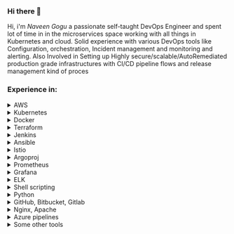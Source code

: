 ### Hi there 👋

Hi, i'm *Naveen Gogu* a passionate self-taught DevOps Engineer and spent lot of time in in the microservices space working with all things in Kubernetes and cloud. Solid experience with various DevOps tools like Configuration, orchestration, Incident management and monitoring and alerting. Also Involved in Setting up Highly secure/scalable/AutoRemediated production grade infrastructures with CI/CD pipeline flows and release management kind of proces

### Experience in:

<details>
  <summary>AWS</summary>

  - Deep understanding of AWS cloud architecture, services, and best practices.
  - Proven ability to design and implement highly available, scalable, and fault-tolerant AWS infrastructure.
  - Extensive experience in automating AWS workflows using tools like CloudFormation and Terraform.
  - Proficiency in managing AWS services like EC2, S3, RDS, Lambda, and DynamoDB.
  - Experience in implementing AWS security best practices, including IAM policies and VPC networking.
  - Knowledge of AWS monitoring and logging services, including CloudWatch and CloudTrail.
  - Ability to optimize AWS resource utilization and performance, including cost optimization.
  - Experience in deploying and managing AWS infrastructure using infrastructure-as-code principles.
  - Knowledge of AWS serverless architectures and best practices, including Lambda and API Gateway.
  - Proficiency in deploying and managing AWS containers using services like ECS and EKS.
  - Understanding of AWS networking options, including VPC peering and VPN connections.
  - Ability to troubleshoot and resolve complex AWS issues in production environments.
  - Experience in implementing disaster recovery and backup strategies in AWS.
  - Ability to deploy and manage AWS services on different operating systems and platforms.
  - Knowledge of AWS DevOps best practices and tools, including CodePipeline and CodeDeploy.  
</details>


<details>
  <summary>Kubernetes</summary>

  - Deep understanding of Kubernetes architecture, components, and best practices.
  - Proven ability to design and deploy highly available, scalable, and fault-tolerant Kubernetes clusters.
  - Experience in automating Kubernetes workflows using tools like Helm and Kustomize.
  - Proficiency in managing Kubernetes resources using Kubernetes API and kubectl command-line tool.
  - Knowledge of Kubernetes networking and service discovery, including DNS and load balancing.
  - Experience in optimizing Kubernetes resource utilization and performance, including pod and node autoscaling.
  - Understanding of Kubernetes security best practices, including RBAC and network policies.
  - Ability to deploy and manage Kubernetes storage solutions, including PVs, PVCs, and StorageClasses.
  - Knowledge of Kubernetes observability tools and best practices, including Prometheus and Grafana.
  - Experience in deploying and managing Kubernetes workloads using different deployment strategies, such as rolling updates and blue-green deployments.
  - Proficiency in using Kubernetes to manage containerized applications, including Docker and containerd.
  - Ability to troubleshoot and resolve complex Kubernetes issues in production environments.
  - Knowledge of Kubernetes best practices for CI/CD pipelines and GitOps workflows.
  - Experience in integrating Kubernetes with other DevOps tools and platforms, such as GitLab and Jenkins.
  - Understanding of Kubernetes ecosystem and related technologies, including Istio, Knative, and OpenShift.  
</details>

<details>
  <summary>Docker</summary>

  - Deep understanding of Docker architecture and components, including Docker Engine, Registry, and Compose.
  - Proven ability to design and deploy Dockerized applications in production environments.
  - Experience in creating and managing Docker images using Dockerfile and Docker Hub.
  - Proficiency in deploying and managing Docker containers using Docker CLI and Docker Swarm.
  - Knowledge of Docker networking and service discovery, including Docker DNS and load balancing.
  - Experience in optimizing Docker resource utilization and performance, including container orchestration and auto-scaling.
  - Understanding of Docker security best practices, including container hardening and secrets management.
  - Ability to deploy and manage Docker storage solutions, including volumes and volume drivers.
  - Knowledge of Docker observability tools and best practices, including Prometheus and Grafana.
  - Experience in integrating Docker with other DevOps tools and platforms, such as Jenkins and Kubernetes.
  - Proficiency in using Docker to manage containerized applications, including Kubernetes and Mesos.
  - Ability to troubleshoot and resolve complex Docker issues in production environments.
  - Knowledge of Docker best practices for CI/CD pipelines and GitOps workflows.
  - Experience in using Docker to deploy microservices and serverless applications.
  - Understanding of Docker ecosystem and related technologies, including Docker Compose, Docker Swarm, and Docker Enterprise.  
</details>

<details>
  <summary>Terraform</summary>

  - Deep understanding of Terraform architecture and concepts, including resources, providers, and state.
  - Proven ability to design and deploy infrastructure using Terraform modules and templates.
  - Experience in managing infrastructure as code using Terraform best practices.
  - Proficiency in using Terraform CLI to create, plan, and apply infrastructure changes.
  - Knowledge of Terraform state management and locking mechanisms.
  - Experience in using Terraform to manage cloud infrastructure, including AWS, Azure, and Google Cloud.
  - Understanding of Terraform security best practices, including remote state storage and secrets management.
  - Ability to deploy and manage Terraform modules and templates in production environments.
  - Knowledge of Terraform observability tools and best practices, including monitoring and logging.
  - Experience in integrating Terraform with other DevOps tools and platforms, such as Jenkins and Kubernetes.
  - Proficiency in using Terraform to create and manage multi-cloud and hybrid cloud environments.
  - Ability to troubleshoot and resolve complex Terraform issues in production environments.
  - Knowledge of Terraform best practices for CI/CD pipelines and GitOps workflows.
  - Experience in using Terraform to automate infrastructure testing and validation.
  - Understanding of Terraform ecosystem and related technologies, including Packer and Vault.  
</details>

<details>
  <summary>Jenkins</summary>

  - Extensive experience in installing, configuring, and managing Jenkins in complex enterprise environments.
  - Deep understanding of Jenkins architecture, including masters, agents, and pipelines.
  - Proficiency in creating and managing Jenkins jobs and pipelines using Jenkinsfile and Blue Ocean.
  - Knowledge of Jenkins security best practices, including authentication, authorization, and role-based access control.
  - Experience in using Jenkins to automate CI/CD pipelines, including code building, testing, and deployment.
  - Proven ability to integrate Jenkins with other DevOps tools and platforms, such as GitHub, Docker, Kubernetes, and AWS.
  - Understanding of Jenkins observability tools and best practices, including monitoring and logging.
  - Experience in using Jenkins to manage distributed and scalable infrastructure environments.
  - Knowledge of Jenkins best practices for configuration management and version control.
  - Ability to troubleshoot and resolve complex Jenkins issues in production environments.
  - Proficiency in using Jenkins plugins to extend functionality and automate workflows.
  - Experience in creating and managing Jenkins build agents and clusters.
  - Knowledge of Jenkins ecosystem and related technologies, including Jenkins X and Jenkins Configuration as Code (JCasC).
  - Understanding of Jenkins best practices for DevOps automation, including GitOps and Infrastructure as Code (IaC).
  - Ability to mentor and train junior DevOps engineers on Jenkins best practices and techniques.  
</details>

<details>
  <summary>Ansible</summary>

  - Extensive experience in using Ansible for configuration management, orchestration, and automation in complex enterprise environments.
  - Proficiency in creating Ansible playbooks and roles for managing infrastructure, applications, and services.
  - Knowledge of Ansible inventory, including dynamic inventory and host patterns.
  - Experience in using Ansible modules to manage different types of systems, including Linux, Windows, and cloud environments.
  - Understanding of Ansible best practices, including idempotency, error handling, and role separation.
  - Ability to integrate Ansible with other DevOps tools and platforms, such as Docker, Kubernetes, and AWS.
  - Experience in using Ansible Tower to manage and scale Ansible deployments in large enterprise environments.
  - Knowledge of Ansible observability tools and best practices, including logging and monitoring.
  - Proficiency in using Ansible to manage distributed and scalable infrastructure environments.
  - Ability to troubleshoot and resolve complex Ansible issues in production environments.
  - Experience in creating and managing Ansible collections and roles.
  - Knowledge of Ansible ecosystem and related technologies, including Ansible Galaxy and Ansible Automation Platform.
  - Understanding of Ansible best practices for DevOps automation, including GitOps and Infrastructure as Code (IaC).
  - Ability to mentor and train junior DevOps engineers on Ansible best practices and techniques.
  - Excellent communication skills and ability to work collaboratively with cross-functional teams to design and implement Ansible-based solutions.  
</details>

<details>
  <summary>Istio</summary>

  - Extensive experience in deploying and managing Istio service mesh in complex microservices architectures.
  - Proficiency in configuring Istio components, including ingress and egress gateways, sidecars, and service entries.
  - Knowledge of Istio observability tools, including Prometheus, Grafana, and Jaeger.
  - Experience in using Istio to manage traffic routing, load balancing, and fault tolerance in microservices environments.
  - Ability to integrate Istio with other DevOps tools and platforms, such as Kubernetes, Docker, and AWS.
  - Understanding of Istio security features, including mTLS, RBAC, and mutual TLS authentication.
  - Proficiency in using Istio to manage distributed and scalable infrastructure environments.
  - Ability to troubleshoot and resolve complex Istio issues in production environments.
  - Experience in creating and managing Istio custom resources, including Virtual Services and Destination Rules.
  - Knowledge of Istio ecosystem and related technologies, including Envoy proxy and Kubernetes.
  - Understanding of Istio best practices for DevOps automation, including GitOps and Infrastructure as Code (IaC).
  - Ability to mentor and train junior DevOps engineers on Istio best practices and techniques.
  - Excellent communication skills and ability to work collaboratively with cross-functional teams to design and implement Istio-based solutions.
  - Proficiency in using Istio to manage service-to-service communication and API gateways.
  - Knowledge of Istio architecture and internals, including Mixer, Pilot, and Citadel.  
</details>

<details>
  <summary>Argoproj</summary>

  - Experience in deploying, managing and scaling complex workflows with Argo Workflows.
  - Knowledge of Argo CD for continuous delivery and GitOps workflows.
  - Proficiency in integrating Argo Workflows and Argo CD with Kubernetes, Docker and other DevOps tools.
  - Ability to create and manage custom Argo Workflows templates and workflows.
  - Experience in implementing Argo Workflows in CI/CD pipelines.
  - Knowledge of Argo Rollouts for canary releases and blue-green deployments.
  - Ability to automate the management of Argo Workflows using Infrastructure as Code (IaC) principles.
  - Understanding of the Argo Workflows architecture and its components.
  - Experience in troubleshooting and resolving complex issues with Argo Workflows in production environments.
  - Proficiency in using Argo Workflows to manage big data and machine learning workflows.
  - Ability to design and implement Argo Workflows for optimal performance and scalability.
  - Knowledge of Argo Events for event-driven automation and integration with external systems.
  - Ability to mentor and train junior DevOps engineers on Argo Workflows and Argo CD best practices.
  - Excellent communication skills and ability to work collaboratively with cross-functional teams to design and implement Argo-based solutions.
  - Proficiency in using Argo Workflows to manage and orchestrate complex and distributed systems.  
</details>

<details>
  <summary>Prometheus</summary>

  -Proficiency in designing, deploying and managing Prometheus monitoring systems for large-scale production environments.
  -Knowledge of Prometheus query language (PromQL) and its use in defining and monitoring custom metrics.
  -Experience in configuring and customizing Prometheus alerting rules and notifications for proactive monitoring and incident response.
  -Proficiency in integrating Prometheus with Kubernetes and other DevOps tools for automated deployment and monitoring.
  -Ability to design and implement complex Grafana dashboards and visualizations using Prometheus metrics.
  -Knowledge of Prometheus federation for distributed monitoring across multiple clusters and data centers.
  -Experience in scaling Prometheus clusters for high availability and performance.
  -Ability to troubleshoot and resolve complex issues with Prometheus in production environments.
  -Proficiency in using Prometheus to monitor and analyze system performance, resource utilization and capacity planning.
  -Knowledge of Prometheus exporters for monitoring third-party services and applications.
  -Ability to automate Prometheus management and configuration using Infrastructure as Code (IaC) principles.
  -Experience in using Prometheus for log monitoring and analysis.
  -Knowledge of Prometheus best practices for security, data retention and backup and recovery.
  -Ability to mentor and train junior DevOps engineers on Prometheus best practices and implementation.
  -Excellent communication skills and ability to work collaboratively with cross-functional teams to design and implement Prometheus-based monitoring solutions.  
</details>


<details>
  <summary>Grafana</summary>

  - Proficiency in designing and implementing complex Grafana dashboards and visualizations for monitoring and analysis of large-scale production environments.
  - Knowledge of various data sources supported by Grafana, including Prometheus, Elasticsearch, InfluxDB, and Graphite.
  - Ability to create custom data sources and plugins to extend Grafana's functionality.
  - Experience in integrating Grafana with other DevOps tools such as Kubernetes, Docker, Jenkins, and Ansible for automated monitoring and analysis.
  - Proficiency in designing and implementing alerts and notifications in Grafana for proactive monitoring and incident response.
  - Knowledge of Grafana's security features and best practices for secure access and data protection.
  - Ability to scale Grafana horizontally for high availability and performance.
  - Experience in troubleshooting and resolving complex issues with Grafana in production environments.
  - Proficiency in using Grafana for log monitoring and analysis.
  - Knowledge of Grafana best practices for data retention, backup and recovery.
  - Ability to automate Grafana configuration and management using Infrastructure as Code (IaC) principles.
  - Experience in mentoring and training junior DevOps engineers on Grafana best practices and implementation.
  - Strong communication skills and ability to collaborate with cross-functional teams to design and implement Grafana-based monitoring solutions.
  - Knowledge of Grafana's latest features and updates, and ability to apply them in real-world scenarios.
  - Experience in using Grafana for performance analysis, capacity planning, and resource utilization monitoring.  
</details>

<details>
  <summary>ELK</summary>

  - Proficiency in designing and implementing complex ELK-based log management and analysis systems for large-scale production environments.
  - Knowledge of Elasticsearch as a scalable and high-performance search and analytics engine, including advanced querying and indexing techniques.
  - Experience in using Logstash as a log ingestion and parsing tool, and ability to customize Logstash filters for parsing different log formats.
  - Ability to design and implement Kibana dashboards and visualizations for log analysis and monitoring.
  - Proficiency in integrating ELK with other DevOps tools such as Kubernetes, Docker, Jenkins, and Ansible for automated log collection and analysis.
  - Knowledge of Elasticsearch's security features and best practices for secure access and data protection.
  - Ability to scale ELK horizontally for high availability and performance.
  - Experience in troubleshooting and resolving complex issues with ELK in production environments.
  - Proficiency in using ELK for log monitoring, analysis, and troubleshooting.
  - Knowledge of ELK best practices for data retention, backup and recovery.
  - Ability to automate ELK configuration and management using Infrastructure as Code (IaC) principles.
  - Experience in mentoring and training junior DevOps engineers on ELK best practices and implementation.
  - Strong communication skills and ability to collaborate with cross-functional teams to design and implement ELK-based log management solutions.
  - Knowledge of ELK's latest features and updates, and ability to apply them in real-world scenarios.
  - Experience in using ELK for compliance and regulatory requirements, such as PCI-DSS, HIPAA, and GDPR.  
</details>

<details>
  <summary>Shell scripting</summary>

  - Expertise in shell scripting with Bash, Python, and Perl, to automate routine tasks, build and deploy applications, and monitor system performance.
  - Experience with command-line interfaces (CLIs) on Linux and Unix systems, including creating and customizing shell scripts to automate system administration tasks, file management, and system monitoring.
  - Proficiency in shell scripting languages, including Bash, to create scripts for automation of complex tasks such as backup, restore, and data migration.
  - Understanding of shell scripting best practices such as parameterization, error handling, input validation, and logging to ensure code quality and maintainability.
  - Knowledge of system utilities such as grep, sed, awk, and other regular expression tools to manipulate and parse text data in scripts.
  - Familiarity with Unix system administration and management, including file systems, user management, network configuration, and system performance tuning.
  - Experience in creating and maintaining shell scripts for DevOps tasks such as automating deployments, configuring infrastructure, and creating Docker containers.
  - Proficiency in writing shell scripts for automating build and deployment pipelines for CI/CD processes.
  - Knowledge of using shell scripts to automate the deployment of configuration files and system settings across multiple servers and environments.
  - Expertise in creating shell scripts to automate infrastructure management and configuration using tools such as Terraform and Ansible.
  - Understanding of version control systems such as Git and SVN for managing and tracking changes in scripts and configurations.
  - Familiarity with testing frameworks such as Bats and Shunit2 for creating automated tests to ensure the quality and stability of shell scripts.
  - Strong debugging skills to troubleshoot issues with shell scripts and system configurations.
  - Ability to work with other DevOps tools and technologies such as Kubernetes, Docker, AWS, and Jenkins, using shell scripting to automate and orchestrate these tools.
  - Excellent communication skills and ability to collaborate with development and operations teams to identify requirements and create efficient, scalable shell scripts.  
</details>

<details>
  <summary>Python</summary>

  - Extensive experience in Python programming for automating tasks and developing efficient solutions for complex problems.
  - In-depth knowledge of Python libraries and frameworks like NumPy, Pandas, Matplotlib, Flask, and Django.
  - Expertise in developing custom Python scripts and modules for data manipulation, data analysis, and data visualization.
  - Proficient in developing automation scripts for configuration management, deployment, and monitoring using tools like Ansible, Fabric, and SaltStack.
  - Expertise in developing RESTful APIs and integrating different services using Python-based frameworks like Flask and Django.
  - Familiarity with different databases like MySQL, PostgreSQL, and MongoDB and experience in interacting with them using Python libraries like SQLAlchemy and PyMongo.
  - Knowledge of developing and maintaining AWS Lambda functions using Python and integrating them with different AWS services.
  - Experience in working with Python-based containerization tools like Docker and Kubernetes for packaging, deploying, and scaling Python applications.
  - Proficient in using Python-based testing frameworks like Pytest and unittest for automated testing and debugging.
  - Familiarity with machine learning and artificial intelligence libraries in Python like TensorFlow and PyTorch for developing ML-based solutions.
  - Experience in developing and deploying serverless applications on AWS using Python and AWS services like AWS Lambda, API Gateway, and DynamoDB.
  - Proficient in developing and deploying Python-based microservices architecture using tools like Flask, Kubernetes, and Docker.
  - Ability to write clean, efficient, and maintainable Python code following coding standards and best practices.
  - Experience in contributing to open-source Python projects and libraries and familiarity with using Git and GitHub for version control.
  - Good understanding of different software development methodologies like Agile and Waterfall and experience in working with cross-functional teams in an Agile environment.  
</details>

<details>
  <summary>GitHub, Bitbucket, Gitlab</summary>

GitHub:
  - Proficient in using GitHub for version control and collaborative development of software projects
  - Expertise in setting up and configuring GitHub repositories, branches, and pull requests for efficient development workflows
  - Experience in integrating GitHub with CI/CD pipelines for automated builds, testing, and deployment
  - Skilled in managing GitHub issues, milestones, and project boards for effective project management and team collaboration
  - Knowledgeable in using GitHub Actions for automating workflows and deploying to cloud services
Bitbucket:
  - Proficient in using Bitbucket for version control and collaborative development of software projects
  - Expertise in setting up and configuring Bitbucket repositories, branches, and pull requests for efficient development workflows
  - Experience in integrating Bitbucket with CI/CD pipelines for automated builds, testing, and deployment
  - Skilled in managing Bitbucket issues, milestones, and project boards for effective project management and team collaboration
  - Knowledgeable in using Bitbucket Pipelines for automating workflows and deploying to cloud services
GitLab:
  - Proficient in using GitLab for version control and collaborative development of software projects
  - Expertise in setting up and configuring GitLab repositories, branches, and merge requests for efficient development workflows
  - Experience in integrating GitLab with CI/CD pipelines for automated builds, testing, and deployment
  - Skilled in managing GitLab issues, milestones, and project boards for effective project management and team collaboration
  - Knowledgeable in using GitLab CI/CD for automating workflows and deploying to cloud services  
</details>

<details>
  <summary>Nginx, Apache</summary>

Nginx:
  - Extensive experience in configuring and deploying Nginx as a high-performance reverse proxy, load balancer, and web server.
  - Expertise in tuning Nginx for optimal performance, scalability, and reliability in high-traffic environments.
  - Proficient in configuring Nginx to handle SSL/TLS termination, HTTP/2, WebSocket, and other advanced protocols.
  - Solid understanding of Nginx's caching mechanism and its integration with content delivery networks (CDNs).
  - Experience in implementing Nginx as a front-end proxy for microservices-based architectures and serverless applications.
  - Familiarity with Nginx's configuration language, regular expressions, and Lua scripting.
  - Skilled in monitoring Nginx performance metrics using tools such as Prometheus, Grafana, and ELK.
  - Knowledge of Nginx security best practices, including securing Nginx itself, its SSL/TLS configurations, and its interaction with backend servers.
  - Experience in configuring Nginx as a reverse proxy for various backend technologies, including Tomcat, Node.js, and Django.
Apache:
  - Extensive experience in configuring and deploying Apache as a high-performance web server, reverse proxy, and load balancer.
  - Expertise in tuning Apache for optimal performance, scalability, and reliability in high-traffic environments.
  - Proficient in configuring Apache to handle SSL/TLS termination, virtual hosting, and other advanced features.
  - Solid understanding of Apache's modules, including mod_rewrite, mod_proxy, mod_ssl, and mod_security.
  - Experience in implementing Apache as a front-end proxy for microservices-based architectures and serverless applications.
  - Familiarity with Apache's configuration language, regular expressions, and scripting using PHP, Python, and Perl.
  - Skilled in monitoring Apache performance metrics using tools such as Prometheus, Grafana, and ELK.
  - Knowledge of Apache security best practices, including securing Apache itself, its SSL/TLS configurations, and its interaction with backend servers.
  - Experience in configuring Apache as a reverse proxy for various backend technologies, including Tomcat, Node.js, and Django.  
</details>

<details>
  <summary>Azure pipelines</summary>

  - Azure Pipelines is a cloud-based continuous integration and continuous delivery (CI/CD) service offered by Microsoft Azure. It helps automate the build, test, and deployment of applications to any platform or cloud.
  - It supports several programming languages, frameworks, and platforms, including .NET, Java, Node.js, PHP, Python, Ruby, and Docker.
  - Azure Pipelines provides flexible deployment models, including rolling, blue-green, canary, and staged deployments, to ensure that updates are delivered smoothly and without downtime.
  - It integrates with other Azure services, such as Azure Kubernetes Service (AKS), Azure Web Apps, and Azure Functions, to enable easy deployment and scaling of applications.
  - Azure Pipelines offers customizable workflows, enabling developers to create their own pipelines that can include multiple stages, tasks, and scripts.
  - It provides detailed reporting and analytics, including test results, code coverage, and deployment history, to help teams monitor the performance and quality of their applications.
  - Azure Pipelines includes built-in security features, such as role-based access control (RBAC), secrets management, and vulnerability scanning, to ensure that applications are deployed securely and comply with industry regulations.
  - It supports integration with popular source code management systems, including GitHub, Bitbucket, and GitLab, enabling developers to easily configure and manage their pipelines from within their code repositories.
  - Azure Pipelines also provides extensive documentation, training resources, and community support to help users get started and troubleshoot any issues they may encounter.
  - It offers both cloud-hosted and self-hosted options, allowing teams to choose the deployment model that best suits their needs.
  - Azure Pipelines integrates with other DevOps tools, such as Terraform, Ansible, and Docker, to provide a seamless end-to-end DevOps experience.
  - It supports both continuous integration (CI) and continuous delivery (CD) workflows, enabling teams to automate the entire software development lifecycle.
  - Azure Pipelines provides extensive scalability, enabling teams to deploy applications to any number of servers or containers, regardless of the size or complexity of their infrastructure.
  - It offers support for multiple operating systems and platforms, including Windows, Linux, and macOS, ensuring that applications can be deployed to any environment.
  - Azure Pipelines integrates with Azure DevOps, a comprehensive suite of DevOps tools offered by Microsoft, enabling teams to manage their entire software development lifecycle from a single platform.  
</details>


<details>
  <summary>Some other tools</summary>

  - Zendutly 
  - Jira boards 
  - Ingress 
  - SSL 
  - Trivy 
  - Jmeter 
  - Locust 
  - Consul 
  - H vault 
  - OVPN 
  - Kafka 
  - Mongo Atlas 
  - Tomcat 
  - Maven 
  - Ant 
  - CloudFormation 
  - Vagrant 
  - Helm 
  - keycloak and more...  
</details>
